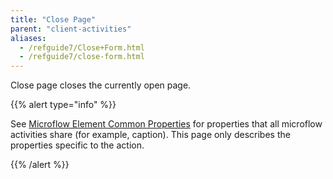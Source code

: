 ```yaml
---
title: "Close Page"
parent: "client-activities"
aliases:
  - /refguide7/Close+Form.html
  - /refguide7/close-form.html
---
```


Close page closes the currently open page.

{{% alert type="info" %}}

See [Microflow Element Common Properties](microflow-element-common-properties) for properties that all microflow activities share (for example, caption). This page only describes the properties specific to the action.

{{% /alert %}}
